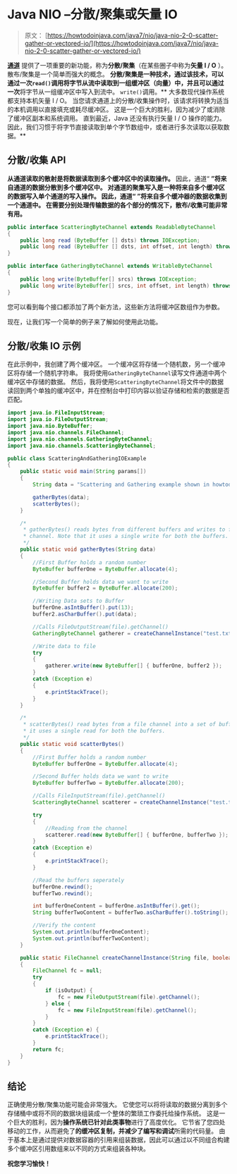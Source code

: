 # Java NIO –分散/聚集或矢量 IO

> 原文： [https://howtodoinjava.com/java7/nio/java-nio-2-0-scatter-gather-or-vectored-io/](https://howtodoinjava.com/java7/nio/java-nio-2-0-scatter-gather-or-vectored-io/)

**[通道](//howtodoinjava.com/java-7/nio/java-nio-2-0-channels/ "Java NIO 2.0 : Channels")** 提供了一项重要的新功能，称为**分散/聚集**（在某些圈子中称为**矢量 I / O** ）。 散布/聚集是一个简单而强大的概念。 **分散/聚集是一种技术，通过该技术，可以通过一次`read()`调用将字节从流中读取到一组缓冲区（向量）中，并且可以通过一次**将字节从一组缓冲区中写入到流中。 `write()`调用。** 大多数现代操作系统都支持本机矢量 I / O。 当您请求通道上的分散/收集操作时，该请求将转换为适当的本机调用以直接填充或耗尽缓冲区。 这是一个巨大的胜利，因为减少了或消除了缓冲区副本和系统调用。 直到最近，Java 还没有执行矢量 I / O 操作的能力。 因此，我们习惯于将字节直接读取到单个字节数组中，或者进行多次读取以获取数据。**

## 分散/收集 API

**从通道读取的散射是将数据读取到多个缓冲区中的读取操作。** 因此，通道“ **”将来自通道的数据分散到多个缓冲区中。 **对通道的聚集写入是一种将来自多个缓冲区的数据写入单个通道的写入操作。** 因此，通道“ **”将来自多个缓冲器的数据收集到一个通道中。 在需要分别处理传输数据的各个部分的情况下，散布/收集可能非常有用。****

```java
public interface ScatteringByteChannel extends ReadableByteChannel
{
	public long read (ByteBuffer [] dsts) throws IOException;
	public long read (ByteBuffer [] dsts, int offset, int length) throws IOException;
}

public interface GatheringByteChannel extends WritableByteChannel
{
	public long write(ByteBuffer[] srcs) throws IOException;
	public long write(ByteBuffer[] srcs, int offset, int length) throws IOException;
}

```

您可以看到每个接口都添加了两个新方法，这些新方法将缓冲区数组作为参数。

现在，让我们写一个简单的例子来了解如何使用此功能。

## 分散/收集 IO 示例

在此示例中，我创建了两个缓冲区。 一个缓冲区将存储一个随机数，另一个缓冲区将存储一个随机字符串。 我将使用`GatheringByteChannel`读写文件通道中两个缓冲区中存储的数据。 然后，我将使用`ScatteringByteChannel`将文件中的数据读回到两个单独的缓冲区中，并在控制台中打印内容以验证存储和检索的数据是否匹配。

```java
import java.io.FileInputStream;
import java.io.FileOutputStream;
import java.nio.ByteBuffer;
import java.nio.channels.FileChannel;
import java.nio.channels.GatheringByteChannel;
import java.nio.channels.ScatteringByteChannel;

public class ScatteringAndGatheringIOExample 
{
	public static void main(String params[]) 
	{
		String data = "Scattering and Gathering example shown in howtodoinjava.com";

		gatherBytes(data);
		scatterBytes();
	}

	/*
	 * gatherBytes() reads bytes from different buffers and writes to file
	 * channel. Note that it uses a single write for both the buffers.
	 */
	public static void gatherBytes(String data) 
	{
		//First Buffer holds a random number
		ByteBuffer bufferOne = ByteBuffer.allocate(4);

		//Second Buffer holds data we want to write
		ByteBuffer buffer2 = ByteBuffer.allocate(200);

		//Writing Data sets to Buffer
		bufferOne.asIntBuffer().put(13);
		buffer2.asCharBuffer().put(data);

		//Calls FileOutputStream(file).getChannel()
		GatheringByteChannel gatherer = createChannelInstance("test.txt", true);

		//Write data to file
		try 
		{
			gatherer.write(new ByteBuffer[] { bufferOne, buffer2 });
		} 
		catch (Exception e) 
		{
			e.printStackTrace();
		}
	}

	/*
	 * scatterBytes() read bytes from a file channel into a set of buffers. Note that
	 * it uses a single read for both the buffers.
	 */
	public static void scatterBytes() 
	{
		//First Buffer holds a random number
		ByteBuffer bufferOne = ByteBuffer.allocate(4);

		//Second Buffer holds data we want to write
		ByteBuffer bufferTwo = ByteBuffer.allocate(200);

		//Calls FileInputStream(file).getChannel()
		ScatteringByteChannel scatterer = createChannelInstance("test.txt", false);

		try 
		{
			//Reading from the channel
			scatterer.read(new ByteBuffer[] { bufferOne, bufferTwo });
		} 
		catch (Exception e) 
		{
			e.printStackTrace();
		}

		//Read the buffers seperately
		bufferOne.rewind();
		bufferTwo.rewind();

		int bufferOneContent = bufferOne.asIntBuffer().get();
		String bufferTwoContent = bufferTwo.asCharBuffer().toString();

		//Verify the content
		System.out.println(bufferOneContent);
		System.out.println(bufferTwoContent);
	}

	public static FileChannel createChannelInstance(String file, boolean isOutput) 
	{
		FileChannel fc = null;
		try 
		{
			if (isOutput) {
				fc = new FileOutputStream(file).getChannel();
			} else {
				fc = new FileInputStream(file).getChannel();
			}
		} 
		catch (Exception e) {
			e.printStackTrace();
		}
		return fc;
	}
}

```

## 结论

正确使用分散/聚集功能可能会非常强大。 它使您可以将将读取的数据分离到多个存储桶中或将不同的数据块组装成一个整体的繁琐工作委托给操作系统。 这是一个巨大的胜利，因为**操作系统已针对此类事物**进行了高度优化。 它节省了您四处移动的工作，从而避免了**的缓冲区复制，并减少了编写和调试**所需的代码量。 由于基本上是通过提供对数据容器的引用来组装数据，因此可以通过以不同组合构建多个缓冲区引用数组来以不同的方式来组装各种块。

**祝您学习愉快！**